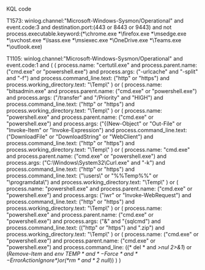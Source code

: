 KQL code

T1573:
    winlog.channel:"Microsoft-Windows-Sysmon/Operational" and event.code:3 and destination.port:(443 or 8443 or 9443) and not process.executable.keyword:(*\\chrome.exe *\\firefox.exe *\\msedge.exe *\\svchost.exe *\\lsass.exe *\\msiexec.exe *\\OneDrive.exe *\\Teams.exe *\\outlook.exe)

T1105:
    winlog.channel:"Microsoft-Windows-Sysmon/Operational" and event.code:1 and (
        (
            process.name: "certutil.exe"
            and process.parent.name: ("cmd.exe" or "powershell.exe")
            and process.args: ("-urlcache" and "-split" and "-f")
            and process.command_line.text: ("http" or "https")
            and process.working_directory.text: "\\Temp\\"
        )
        or
        (
            process.name: "bitsadmin.exe"
            and process.parent.name: ("cmd.exe" or "powershell.exe")
            and process.args: ("/transfer" and "/Priority" and "HIGH")
            and process.command_line.text: ("http" or "https")
            and process.working_directory.text: "\\Temp\\"
        )
        or
        (
            process.name: "powershell.exe"
            and process.parent.name: ("cmd.exe" or "powershell.exe")
            and process.args: ("{(New-Object" or "Out-File" or "Invoke-Item" or "Invoke-Expression")
            and process.command_line.text: ("DownloadFile" or "DownloadString" or "WebClient")
            and process.command_line.text: ("http" or "https")
            and process.working_directory.text: "\\Temp\\"
        )
        or
        (
            process.name: "cmd.exe"
            and process.parent.name: ("cmd.exe" or "powershell.exe")
            and process.args: ("C:\\Windows\\System32\\Curl.exe" and "-k")
            and process.command_line.text: ("http" or "https")
            and process.command_line.text: ("\\users\\" or "%%Temp%%" or "\\programdata\\")
            and process.working_directory.text: "\\Temp\\"
        )
        or
        (
            process.name: "powershell.exe"
            and process.parent.name: ("cmd.exe" or "powershell.exe")
            and process.args: ("iwr" or "Invoke-WebRequest")
            and process.command_line.text: ("http" or "https")
            and process.working_directory.text: "\\Temp\\"
        )
        or
        (
            process.name: "powershell.exe"
            and process.parent.name: ("cmd.exe" or "powershell.exe")
            and process.args: ("&" and "{sqlcmd")
            and process.command_line.text: (("http" or "https") and ".zip")
            and process.working_directory.text: "\\Temp\\"
        )
        or
        (
            process.name: ("cmd.exe" or "powershell.exe")
            and process.parent.name: ("cmd.exe" or "powershell.exe")
            and process.command_line: ((* del * and *\>nul 2\>&1*) or (*Remove-Item* and *$env\:TEMP* and *-Force* and *-ErrorAction Ignore*) or (*rm* and *2\>$null*))
        )
    )